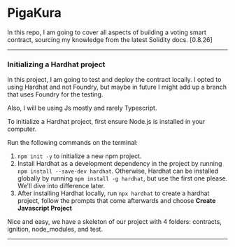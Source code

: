 # PigaKura

In this repo, I am going to cover all aspects of building a voting smart contract, sourcing my knowledge from the latest Solidity docs. [0.8.26]

---

### Initializing a Hardhat project

In this project, I am going to test and deploy the contract locally. I opted to using Hardhat and not Foundry, but maybe in future I might add up a branch that uses Foundry for the testing.

Also, I will be using Js mostly and rarely Typescript.

To initialize a Hardhat project, first ensure Node.js is installed in your computer.

Run the following commands on the terminal:

1. `npm init -y` to initialize a new npm project.
2. Install Hardhat as a development dependency in the project by running `npm install --save-dev hardhat`. Otherwise, Hardhat can be installed globally by running `npm install -g hardhat`, but use the first one please. We'll dive into difference later.
3. After installing Hardhat locally, run `npx hardhat` to create a hardhat project, follow the prompts that come afterwards and choose **Create Javascript Project**

Nice and easy, we have a skeleton of our project with 4 folders: contracts, ignition, node_modules, and test.

---
